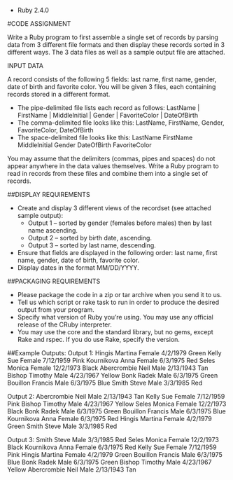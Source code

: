 - Ruby 2.4.0







#CODE ASSIGNMENT

Write a Ruby program to first assemble a single set of records by parsing data from 3 different file formats and then display these records sorted in 3 different ways. The 3 data files as well as a sample output file are attached.

INPUT DATA

A record consists of the following 5 fields: last name, first name, gender, date of birth and favorite color. You will be given 3 files, each containing records stored in a different format.

  - The pipe-delimited file lists each record as follows:
    LastName | FirstName | MiddleInitial | Gender | FavoriteColor | DateOfBirth
  - The comma-delimited file looks like this:
    LastName, FirstName, Gender, FavoriteColor, DateOfBirth
  - The space-delimited file looks like this:
    LastName FirstName MiddleInitial Gender DateOfBirth FavoriteColor

You may assume that the delimiters (commas, pipes and spaces) do not appear anywhere in the data values themselves. Write a Ruby program to read in records from these files and combine them into a single set of records.

##DISPLAY REQUIREMENTS

- Create and display 3 different views of the recordset (see attached sample output):
  - Output 1 – sorted by gender (females before males) then by last name ascending.
  - Output 2 – sorted by birth date, ascending.
  - Output 3 – sorted by last name, descending.
- Ensure that fields are displayed in the following order: last name, first name, gender, date of birth, favorite color.
- Display dates in the format MM/DD/YYYY.

##PACKAGING REQUIREMENTS

- Please package the code in a zip or tar archive when you send it to us.
- Tell us which script or rake task to run in order to produce the desired output from your program.
- Specify what version of Ruby you’re using. You may use any official release of the CRuby interpreter.
- You may use the core and the standard library, but no gems, except Rake and rspec. If you do use Rake, specify the version.


##Example Outputs:
Output 1:
Hingis Martina Female 4/2/1979 Green
Kelly Sue Female 7/12/1959 Pink
Kournikova Anna Female 6/3/1975 Red
Seles Monica Female 12/2/1973 Black
Abercrombie Neil Male 2/13/1943 Tan
Bishop Timothy Male 4/23/1967 Yellow
Bonk Radek Male 6/3/1975 Green
Bouillon Francis Male 6/3/1975 Blue
Smith Steve Male 3/3/1985 Red

Output 2:
Abercrombie Neil Male 2/13/1943 Tan
Kelly Sue Female 7/12/1959 Pink
Bishop Timothy Male 4/23/1967 Yellow
Seles Monica Female 12/2/1973 Black
Bonk Radek Male 6/3/1975 Green
Bouillon Francis Male 6/3/1975 Blue
Kournikova Anna Female 6/3/1975 Red
Hingis Martina Female 4/2/1979 Green
Smith Steve Male 3/3/1985 Red

Output 3:
Smith Steve Male 3/3/1985 Red
Seles Monica Female 12/2/1973 Black
Kournikova Anna Female 6/3/1975 Red
Kelly Sue Female 7/12/1959 Pink
Hingis Martina Female 4/2/1979 Green
Bouillon Francis Male 6/3/1975 Blue
Bonk Radek Male 6/3/1975 Green
Bishop Timothy Male 4/23/1967 Yellow
Abercrombie Neil Male 2/13/1943 Tan
